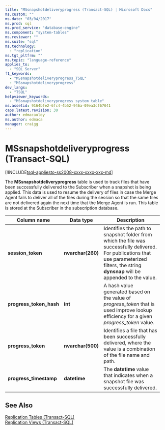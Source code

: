 ```yaml
---
title: "MSsnapshotdeliveryprogress (Transact-SQL) | Microsoft Docs"
ms.custom: ""
ms.date: "03/04/2017"
ms.prod: sql
ms.prod_service: "database-engine"
ms.component: "system-tables"
ms.reviewer: ""
ms.suite: "sql"
ms.technology: 
  - "replication"
ms.tgt_pltfrm: ""
ms.topic: "language-reference"
applies_to: 
  - "SQL Server"
f1_keywords: 
  - "MSsnapshotdeliveryprogress_TSQL"
  - "MSsnapshotdeliveryprogress"
dev_langs: 
  - "TSQL"
helpviewer_keywords: 
  - "MSsnapshotdeliveryprogress system table"
ms.assetid: 9164bfe2-6fc4-4b52-946a-09ea3cf67041
caps.latest.revision: 30
author: edmacauley
ms.author: edmaca
manager: craigg
---
```

# MSsnapshotdeliveryprogress (Transact-SQL)
[!INCLUDE[tsql-appliesto-ss2008-xxxx-xxxx-xxx-md](../../includes/tsql-appliesto-ss2008-xxxx-xxxx-xxx-md.md)]

  The **MSsnapshotdeliveryprogress** table is used to track files that have been successfully delivered to the Subscriber when a snapshot is being applied. This data is used to resume the delivery of files in case the Merge Agent fails to deliver all of the files during the session so that the same files are not delivered again the next time that the Merge Agent is run. This table is stored at the Subscriber in the subscription database.  
  
|Column name|Data type|Description|  
|-----------------|---------------|-----------------|  
|**session_token**|**nvarchar(260)**|Identifies the path to snapshot folder from which the file was successfully delivered. For publications that use parameterized filters, the string **dynsnap** will be appended to the value.|  
|**progress_token_hash**|**int**|A hash value generated based on the value of *progress_token* that is used improve lookup efficiency for a given *progress_token* value.|  
|**progress_token**|**nvarchar(500)**|Identifies a file that has been successfully delivered, where the value is a combination of the file name and path.|  
|**progress_timestamp**|**datetime**|The **datetime** value that indicates when a snapshot file was successfully delivered.|  
  
## See Also  
 [Replication Tables &#40;Transact-SQL&#41;](../../relational-databases/system-tables/replication-tables-transact-sql.md)   
 [Replication Views &#40;Transact-SQL&#41;](../../relational-databases/system-views/replication-views-transact-sql.md)  
  
  
